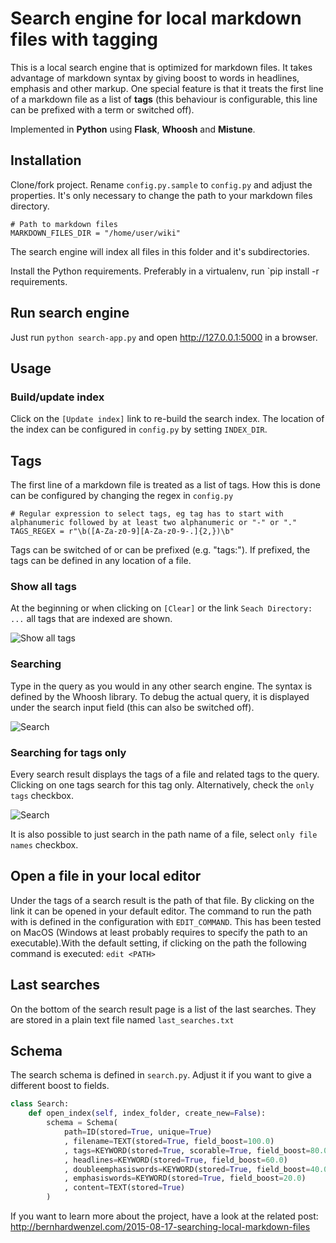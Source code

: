 # Search engine for local markdown files with tagging

This is a local search engine that is optimized for markdown files. It takes advantage of markdown syntax by giving boost to words in headlines, emphasis and other markup. One special feature is that it treats the first line of a markdown file as a list of **tags** (this behaviour is configurable, this line can be prefixed with a term or switched off).
  
Implemented in **Python** using **Flask**, **Whoosh** and **Mistune**.

## Installation

Clone/fork project. Rename `config.py.sample` to `config.py` and adjust the properties. It's only necessary to change the path to your markdown files directory.

    # Path to markdown files
    MARKDOWN_FILES_DIR = "/home/user/wiki"

The search engine will index all files in this folder and it's subdirectories. 

Install the Python requirements. Preferably in a virtualenv, run `pip install -r requirements.

## Run search engine

Just run `python search-app.py` and open <http://127.0.0.1:5000> in a browser.

## Usage

### Build/update index

Click on the `[Update index]` link to re-build the search index. The location of the index can be configured in `config.py` by setting `INDEX_DIR`.

## Tags

The first line of a markdown file is treated as a list of tags. How this is done can be configured by changing the regex in `config.py`

    # Regular expression to select tags, eg tag has to start with alphanumeric followed by at least two alphanumeric or "-" or "."
    TAGS_REGEX = r"\b([A-Za-z0-9][A-Za-z0-9-.]{2,})\b"

Tags can be switched of or can be prefixed (e.g. "tags:"). If prefixed, the tags can be defined in any location of a file.

### Show all tags

At the beginning or when clicking on `[Clear]` or the link `Seach Directory: ...` all tags that are indexed are shown.

![Show all tags](http://bernhardwenzel.com/assets/images/markdown-search/search-cleared.jpg)


### Searching

Type in the query as you would in any other search engine. The syntax is defined by the Whoosh library. To debug the actual query, it is displayed under the search input field (this can also be switched off). 

![Search](http://bernhardwenzel.com/assets/images/markdown-search/search.jpg)

### Searching for tags only

Every search result displays the tags of a file and related tags to the query. Clicking on one tags search for this tag only. Alternatively, check the `only tags` checkbox.

![Search](http://bernhardwenzel.com/assets/images/markdown-search/search.jpg)

It is also possible to just search in the path name of a file, select `only file names` checkbox.

## Open a file in your local editor

Under the tags of a search result is the path of that file. By clicking on the link it can be opened in your default editor. The command to run the path with is defined in the configuration with `EDIT_COMMAND`. This has been tested on MacOS (Windows at least probably requires to specify the path to an executable).With the default setting, if clicking on the path the following command is executed: `edit <PATH>`

## Last searches

On the bottom of the search result page is a list of the last searches. They are stored in a plain text file named `last_searches.txt`

## Schema

The search schema is defined in `search.py`. Adjust it if you want to give a different boost to fields.

```python search.py
class Search:
    def open_index(self, index_folder, create_new=False):
        schema = Schema(
            path=ID(stored=True, unique=True)
            , filename=TEXT(stored=True, field_boost=100.0)
            , tags=KEYWORD(stored=True, scorable=True, field_boost=80.0)
            , headlines=KEYWORD(stored=True, field_boost=60.0)
            , doubleemphasiswords=KEYWORD(stored=True, field_boost=40.0)
            , emphasiswords=KEYWORD(stored=True, field_boost=20.0)
            , content=TEXT(stored=True)
        )
```
  
If you want to learn more about the project, have a look at the related post: <http://bernhardwenzel.com/2015-08-17-searching-local-markdown-files>


